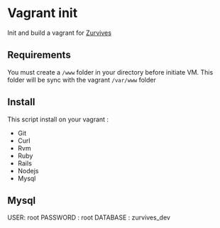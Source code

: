 # Vagrant init

Init and build a vagrant for [Zurvives](https://github.com/Thomas-Maurer/Zurvives)

## Requirements

You must create a `/www` folder in your directory before initiate VM. This folder will be sync with the vagrant `/var/www` folder 

## Install

This script install on your vagrant :

* Git
* Curl
* Rvm
* Ruby
* Rails
* Nodejs
* Mysql

## Mysql

USER: root
PASSWORD : root
DATABASE : zurvives_dev
